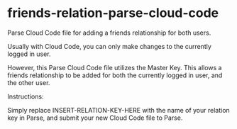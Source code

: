 friends-relation-parse-cloud-code
=================================

Parse Cloud Code file for adding a friends relationship for both users.

Usually with Cloud Code, you can only make changes to the currently logged in user.

However, this Parse Cloud Code file utilizes the Master Key. This allows a friends relationship to be added for both
the currently logged in user, and the other user.

Instructions:

Simply replace INSERT-RELATION-KEY-HERE with the name of your relation key in Parse, and submit your new Cloud Code file
to Parse.
